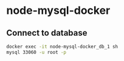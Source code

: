 # node-mysql-docker

## Connect to database

```bash
docker exec -it node-mysql-docker_db_1 sh
mysql 33060 -u root -p
```
